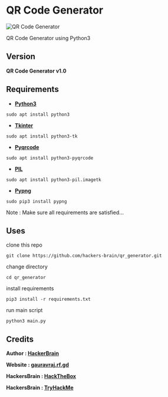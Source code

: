 # QR Code Generator
![QR Code Generator](https://hackers-brain.github.io/images/joker/qr_generator.png)

QR Code Generator using Python3
## Version
**QR Code Generator v1.0**
## Requirements
* **[Python3](https://www.python.org/downloads/)**
```
sudo apt install python3
```

* **[Tkinter](https://docs.python.org/3/library/tkinter.html)**
```
sudo apt install python3-tk
```

* **[Pyqrcode](https://pypi.org/project/PyQRCode/)**
```
sudo apt install python3-pyqrcode
```

* **[PIL](https://pillow.readthedocs.io/en/4.2.x/reference/ImageTk.html)**
```
sudo apt install python3-pil.imagetk
```

* **[Pypng](https://pypi.org/project/pypng/)**
```
sudo pip3 install pypng
```

Note : Make sure all requirements are satisfied...

## Uses
clone this repo
```
git clone https://github.com/hackers-brain/qr_generator.git
```
change directory
```
cd qr_generator
```
install requirements
```
pip3 install -r requirements.txt
```
run main script
```
python3 main.py 
```

## Credits
**Author : [HackerBrain](https://github.com/hackers-brain/)**

**Website : [gauravraj.rf.gd](http://gauravraj.rf.gd/)**

**HackersBrain : [HackTheBox](https://www.hackthebox.eu/profile/303514)**

**HackersBrain : [TryHackMe](https://tryhackme.com/p/hackersbrain)**
